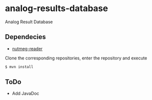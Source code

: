 # analog-results-database
Analog Result Database

## Dependecies

- [nutmeg-reader](https://github.com/electronics-and-drives/nutmeg-reader) 

Clone the corresponding repositories, enter the repository and execute

```bash
$ mvn install
```

## ToDo

- Add JavaDoc
